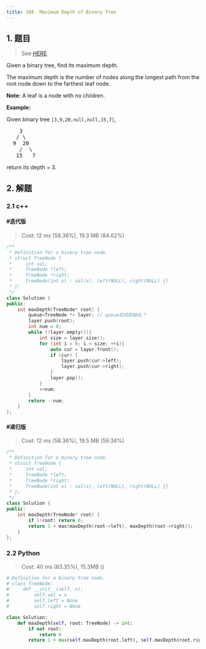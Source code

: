```yaml
---
title: 104. Maximum Depth of Binary Tree
---
```


## 1. 题目

> See [HERE](https://leetcode.com/problems/maximum-depth-of-binary-tree/).

<div><p>Given a binary tree, find its maximum depth.</p>

<p>The maximum depth is the number of nodes along the longest path from the root node down to the farthest leaf node.</p>

<p><strong>Note:</strong>&nbsp;A leaf is a node with no children.</p>

<p><strong>Example:</strong></p>

<p>Given binary tree <code>[3,9,20,null,null,15,7]</code>,</p>

<pre>    3
   / \
  9  20
    /  \
   15   7</pre>

<p>return its depth = 3.</p>
</div>

## 2. 解题

### 2.1 c++

#### #迭代版

> Cost: 12 ms (58.36%), 19.3 MB (84.62%)

```cpp
/**
 * Definition for a binary tree node.
 * struct TreeNode {
 *     int val;
 *     TreeNode *left;
 *     TreeNode *right;
 *     TreeNode(int x) : val(x), left(NULL), right(NULL) {}
 * };
 */
class Solution {
public:
    int maxDepth(TreeNode* root) {
        queue<TreeNode *> layer; // queue如何初始化？
        layer.push(root);
        int num = 0;
        while (!layer.empty()){
            int size = layer.size();
            for (int i = 0; i < size; ++i){
                auto cur = layer.front();
                if (cur) {
                    layer.push(cur->left);
                    layer.push(cur->right);
                }
                layer.pop();
            }
            ++num;
        }
        return --num;
    }
};
```
#### #递归版

> Cost: 12 ms (58.36%), 19.5 MB (59.34%)

```cpp
/**
 * Definition for a binary tree node.
 * struct TreeNode {
 *     int val;
 *     TreeNode *left;
 *     TreeNode *right;
 *     TreeNode(int x) : val(x), left(NULL), right(NULL) {}
 * };
 */
class Solution {
public:
    int maxDepth(TreeNode* root) {
        if (!root) return 0;
        return 1 + max(maxDepth(root->left), maxDepth(root->right));
    }
};
```

### 2.2 Python

> Cost: 40 ms (83.35%), 15.3MB ()

```python
# Definition for a binary tree node.
# class TreeNode:
#     def __init__(self, x):
#         self.val = x
#         self.left = None
#         self.right = None

class Solution:
    def maxDepth(self, root: TreeNode) -> int:
        if not root:
            return 0
        return 1 + max(self.maxDepth(root.left), self.maxDepth(root.right))
```
